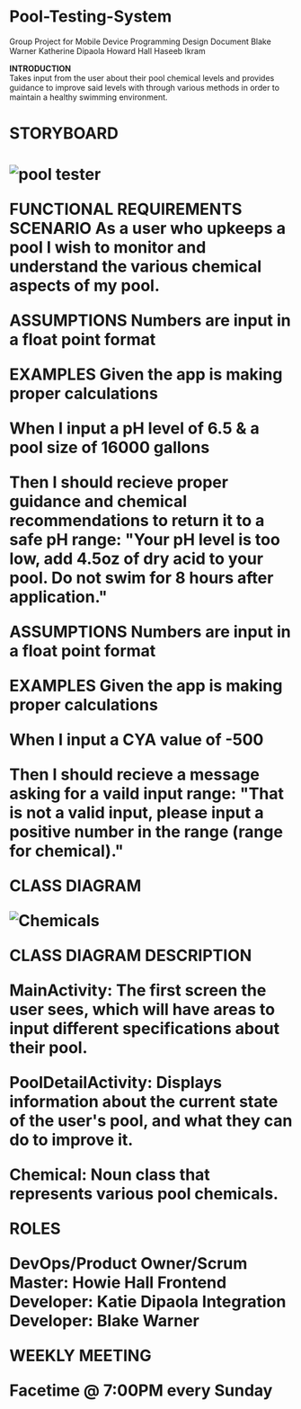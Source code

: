 # Pool-Testing-System
Group Project for Mobile Device Programming
Design Document
Blake Warner
Katherine Dipaola
Howard Hall
Haseeb Ikram

**INTRODUCTION**
<br>
Takes input from the user about their pool chemical levels and provides guidance to improve said levels with through various methods in order to maintain a healthy swimming environment.

<h1>STORYBOARD<h1>

![pool tester](https://user-images.githubusercontent.com/56894894/120109395-45013080-c137-11eb-8dbf-42044cb5614d.PNG)

**FUNCTIONAL REQUIREMENTS**
SCENARIO
As a user who upkeeps a pool I wish to monitor and understand the various chemical aspects of my pool.

ASSUMPTIONS
Numbers are input in a float point format

EXAMPLES
Given the app is making proper calculations

When I input a pH level of 6.5 & a pool size of 16000 gallons

Then I should recieve proper guidance and chemical recommendations to return it to a safe pH range: "Your pH level is too low, add 4.5oz of dry acid to your pool. Do not swim for 8 hours after application."

ASSUMPTIONS
Numbers are input in a float point format

EXAMPLES
Given the app is making proper calculations

When I input a CYA value of -500

Then I should recieve a message asking for a vaild input range: "That is not a valid input, please input a positive number in the range (range for chemical)."

**CLASS DIAGRAM**

![Chemicals](https://user-images.githubusercontent.com/70410161/120087131-73d5c300-c0b3-11eb-98e1-3f99463dea2b.jpeg)

**CLASS DIAGRAM DESCRIPTION**

MainActivity: The first screen the user sees, which will have areas to input different specifications about their pool.

PoolDetailActivity: Displays information about the current state of the user's pool, and what they can do to improve it.

Chemical: Noun class that represents various pool chemicals.

**ROLES**

DevOps/Product Owner/Scrum Master: Howie Hall
Frontend Developer: Katie Dipaola
Integration Developer: Blake Warner

**WEEKLY MEETING**

Facetime @ 7:00PM every Sunday
